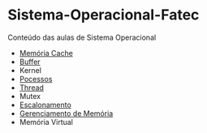 # Sistema-Operacional-Fatec

Conteúdo das aulas de Sistema Operacional

- <a href="/memoria-cache/README.md">Memória Cache</a>
- <a href="/buffer/README.md">Buffer</a>
- <a href=""></a>Kernel
- <a href="/pocessos/README.md">Pocessos</a>
- <a href="/thread/README.md">Thread</a>
- <a href=""></a>Mutex
- <a href="/escalonamento/README.md">Escalonamento</a>
- <a href="/gerenciamento_de_memoria/README.md">Gerenciamento de Memória</a>
- <a href=""></a>Memória Virtual

<!-- tópicos ainda sem link pois os conteúdos ainda não foram refinados  -->

